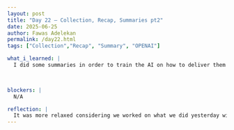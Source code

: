 ```yaml
---
layout: post
title: "Day 22 – Collection, Recap, Summaries pt2"
date: 2025-06-25
author: Fawas Adelekan
permalink: /day22.html
tags: ["Collection","Recap", "Summary", "OPENAI"]

what_i_learned: |
  I did some summaries in order to train the AI on how to deliver them into bite-sized enetertaining pieces to feed to. Gave the user context in how we wanted to be able to get the summaries done and then worked on fine tuning the deliveries for it. For the most part the summaries have to be properly coordinated with the output and then be able to fix that and figure it out. I think when it comes to the synposium we'll be prepared with the extra time to display what we're doing. When it came to 3.5 the fine tuning was there but since we used 4o the prompt was simpler.

  

blockers: |
  N/A

reflection: |
  It was more relaxed considering we worked on what we did yesterday with the fine tuning. The AI is taking some of the context but it's struggles with the interactions but we'll be able to fix that no doubt about it. When it comes to how we're figuring out piecing everything together its coming along smoothly. Overall the summaries we're probably the least time consuming part when it came to getting the summaries.
---
```

